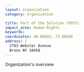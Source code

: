 ```yaml
---
layout: organization
category: organization

title: Part of the Solution (POTS)
impact_area: Human Rights
keywords: 
coordinates: 40.86593,-73.88656
address: |
  2763 Webster Avenue
  Bronx NY 10458
---
```

Organization's overview
